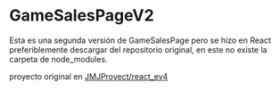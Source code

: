 # GameSalesPageV2
Esta es una segunda versión de GameSalesPage pero se hizo en React <br>
preferiblemente descargar del repositorio original, en este no existe la carpeta de node_modules. <br>

proyecto original en <a href="https://github.com/JMJProyect/react_ev4">JMJProyect/react_ev4</a>

